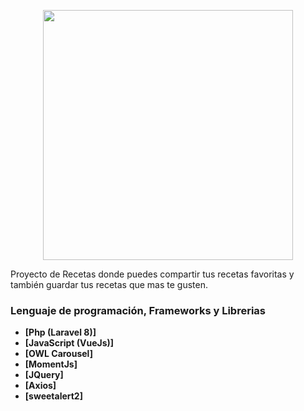 <p align="center"><a href="https://laravel.com" target="_blank"><img src="https://raw.githubusercontent.com/laravel/art/master/logo-lockup/5%20SVG/2%20CMYK/1%20Full%20Color/laravel-logolockup-cmyk-red.svg" width="400"></a></p>

Proyecto de Recetas donde puedes compartir tus recetas favoritas y también guardar tus recetas que mas te gusten.

### Lenguaje de programación, Frameworks y Librerias

- **[Php (Laravel 8)]**
- **[JavaScript (VueJs)]**
- **[OWL Carousel]**
- **[MomentJs]**
- **[JQuery]**
- **[Axios]**
- **[sweetalert2]**



